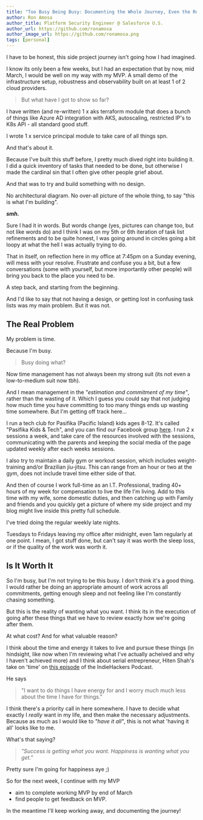 ```yaml
---
title: "Too Busy Being Busy: Documenting the Whole Journey, Even the Rubbish Parts. "
author: Ron Amosa
author_title: Platform Security Engineer @ Salesforce U.S.
author_url: https://github.com/ronamosa
author_image_url: https://github.com/ronamosa.png
tags: [personal]
---
```


I have to be honest, this side project journey isn't going how I had imagined.

I know its only been a few weeks, but I had an expectation that by now, mid March, I would be well on my way with my MVP. A small demo of the infrastructure setup, robustness and observability built on at least 1 of 2 cloud providers.

> But what have I got to show so far?

<!--truncate-->

I have written (and re-written) 1 x aks terraform module that does a bunch of things like Azure AD integration with AKS, autoscaling, restricted IP's to K8s API - all standard good stuff.

I wrote 1 x service principal module to take care of all things spn.

And that's about it.

Because I've built this stuff before, I pretty much dived right into building it. I did a quick inventory of tasks that needed to be done, but otherwise I made the cardinal sin that I often give other people grief about.

And that was to try and build something with no design.

No architectural diagram. No over-all picture of the whole thing, to say "this is what I'm building".

_**smh.**_

Sure I had it in words. But words change (yes, pictures can change too, but not like words do) and I think I was on my 5th or 6th iteration of task list refinements and to be quite honest, I was going around in circles going a bit loopy at what the hell I was actually trying to do.

That in itself, on reflection here in my office at 7:45pm on a Sunday evening, will mess with your resolve. Frustrate and confuse you a bit, but a few conversations (some with yourself, but more importantly other people) will bring you back to the place you need to be.

A step back, and starting from the beginning.

And I'd like to say that not having a design, or getting lost in confusing task lists was my main problem. But it was not.

## The Real Problem

My problem is time.

Because I'm busy.

> Busy doing what?

Now time management has not always been my strong suit (its not even a low-to-medium suit now tbh).

And I mean management in the _"estimation and commitment of my time"_, rather than the wasting of it. Which I guess you could say that not judging how much time you have committing to too many things ends up wasting time somewhere. But I'm getting off track here...

I run a tech club for Pasifika (Pacific Island) kids ages 8-12. It's called "Pasifika Kids & Tech", and you can find our Facebook group [here](https://www.facebook.com/PasifikaKidsAndTech/). I run 2 x sessions a week, and take care of the resources involved with the sessions, communicating with the parents and keeping the social media of the page updated weekly after each weeks sessions.

I also try to maintain a daily gym or workout session, which includes weight-training and/or Brazilian jiu-jitsu. This can range from an hour or two at the gym, does not include travel time either side of that.

And then of course I work full-time as an I.T. Professional, trading 40+ hours of my week for compensation to live the life I'm living. Add to this time with my wife, some domestic duties, and then catching up with Family and friends and you quickly get a picture of where my side project and my blog might live inside this pretty full schedule.

I've tried doing the regular weekly late nights.

Tuesdays to Fridays leaving my office after midnight, even 1am regularly at one point. I mean, I got stuff done, but can't say it was worth the sleep loss, or if the quality of the work was worth it.

## Is It Worth It

So I'm busy, but I'm not trying to be this busy. I don't think it's a good thing. I would rather be doing an appropriate amount of work across all commitments, getting enough sleep and not feeling like I'm constantly chasing something.

But this is the reality of wanting what you want. I think its in the execution of going after these things that we have to review exactly how we're going after them.

At what cost? And for what valuable reason?

I think about the time and energy it takes to live and pursue these things (in hindsight, like now when I'm reviewing what I've actually acheived and why I haven't achieved more) and I think about serial entrepreneur, Hiten Shah's take on 'time' on [this episode](https://www.indiehackers.com/podcast/103-hiten-shah-of-fyi) of the IndieHackers Podcast.

He says

>"I want to do things I have energy for and I worry much much less about the time I have for things."

I think there's a priority call in here somewhere. I have to decide what exactly I _really_ want in my life, and then make the necessary adjustments. Because as much as I would like to _"have it all"_, this is not what 'having it all' looks like to me.

What's that saying?

>_"Success is getting what you want. Happiness is wanting what you get."_

Pretty sure I'm going for happiness aye ;)

So for the next week, I continue with my MVP

* aim to complete working MVP by end of March
* find people to get feedback on MVP.

In the meantime I'll keep working away, and documenting the journey!


